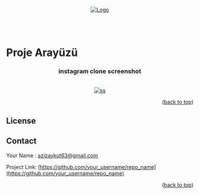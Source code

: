 <div id="top"></div>



<br />
<div align="center">
  <a href="#">
    <img src="[img/Instagram-clone.gif](https://github.com/azizaykut/instagramclone/blob/main/instagramclone/img/Instagram-clone.gif)" alt="Logo">
  </a>

</div>
<br/>
<br/>
<br/>

# Proje Arayüzü

<h3 align="center"> instagram clone screenshot </h3>
<br/>


<div align="center">
  <a href="#">
    <img src="[img/ınstass.jpg](https://github.com/azizaykut/instagramclone/blob/main/instagramclone/img/%C4%B1nstass.jpg)" alt="ss" >
  </a>
</div>

<p align="right">(<a href="#top">back to top</a>)</p>


## License





## Contact

Your Name : azizaykut63@gmail.com

Project Link: [https://github.com/your_username/repo_name](https://github.com/your_username/repo_name)

<p align="right">(<a href="#top">back to top</a>)</p>





